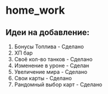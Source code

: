# home_work

## Идеи на добавление:
1. Бонусы Топлива - Сделано
2. ХП бар
3. Своё кол-во танков - Сделано
4. Изменение в уроне - Сделан
5. Увеличение мира - Сделано
6. Свои карты - Сделано
7. Рандомный выбор карт - Сделано